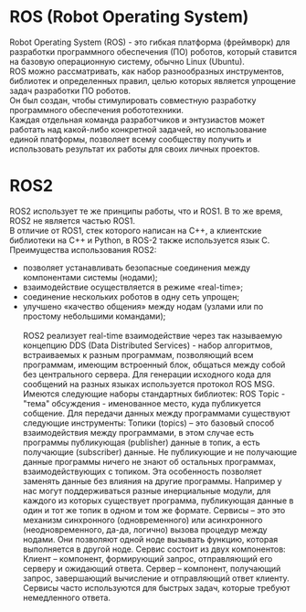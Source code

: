 # ROS (Robot Operating System)<br>
Robot Operating System (ROS) - это гибкая платформа (фреймворк) для разработки программного обеспечения (ПО) роботов, который ставится на базовую операционную систему, обычно Linux (Ubuntu).<br>
ROS можно рассматривать, как набор разнообразных инструментов, библиотек и определенных правил, целью которых является упрощение задач разработки ПО роботов.<br>
Он был создан, чтобы стимулировать совместную разработку программного обеспечения робототехники.<br>
Каждая отдельная команда разработчиков и энтузиастов может работать над какой-либо конкретной задачей, но использование единой платформы, позволяет всему сообществу получить и использовать результат их работы для своих личных проектов. <br>
# ROS2 <br>
ROS2 использует те же принципы работы, что и ROS1. В то же время, ROS2 не является частью ROS1. <br>
В отличие от ROS1, cтек которого написан на C++, а клиентские библиотеки на C++ и Python, в ROS-2 также используется язык C. <br>
Преимущества использования ROS2: <br>
- позволяет устанавливать безопасные соединения между компонентами системы (нодами);
- взаимодействие осуществляется в режиме «real-time»;
- соединение нескольких роботов в одну сеть упрощен;
- улучшено «качество общения» между нодам (узлами или по простому небольшими командами);
<br><br>ROS2 реализует real-time взаимодействие через так называемую концепцию DDS (Data Distributed Services) - набор алгоритмов, встраиваемых к разным программам, позволяющий всем программам, имеющим встроенный блок, общаться между собой без центрального сервера.
Для генерации исходного кода для сообщений на разных языках используется протокол ROS MSG.
Имеются следующие наборы стандартных библиотек:
ROS Topic - "тема" обсуждения - именованное место, куда публикуется собщение.
Для передачи данных между программами существуют следующие инструменты:
Топики (topics) – это базовый способ взаимодействия между программами, в этом случае есть программы публикующая (publisher) данные в топик, а есть получающие (subscriber) данные.
Не публикующие и не получающие данные программы ничего не знают об остальных программах, взаимодействующих с топиком. Эта особенность позволяет заменять данные без влияния на другие программы. Например у нас могут поддерживаться разные инерциальные модули, для каждого из которых существует программа, публикующая данные в один и тот же топик в одном и том же формате.
Сервисы – это это механизм синхронного (одновременного) или асинхронного (неодновременного, да-да, логично) вызова процедур между нодами. Они позволяют одной ноде вызывать функцию, которая выполняется в другой ноде. 
Сервис состоит из двух компонентов:
Клиент – компонент, формирующий запрос, отправляющий его серверу и ожидающий ответа. 
Сервер – компонент, получающий запрос, завершающий вычисление и отправляющий ответ клиенту.
Сервисы часто используются для быстрых задач, которые требуют немедленного ответа.



